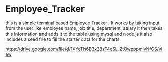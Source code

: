 # Employee_Tracker

this is a simple terminal based Employee Tracker . It works by taking input from the user like employee name, job title, department, salary it then takes this information and adds it to the table using mysql and node.js it also includes a seed file to fill the starter data for the charts.



https://drive.google.com/file/d/1XYcTh6B3x2BzT4cSL_Zt0wpppmlvNfGS/view
